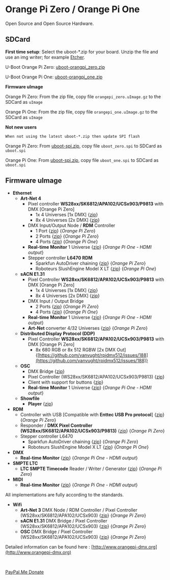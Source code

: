 # Orange Pi Zero / Orange Pi One
Open Source and Open Source Hardware.
<br>
## SDCard

**First time setup**: Select the uboot-*.zip for your board. Unzip the file and use an img writer; for example [Etcher](https://etcher.io).

U-Boot Orange Pi Zero: [uboot-orangpi_zero.zip](https://github.com/vanvught/h3dmx512-zip/blob/master/uboot-orangpi_zero.zip?raw=true)

U-Boot Orange Pi One: [uboot-orangpi_one.zip](https://github.com/vanvught/h3dmx512-zip/blob/master/uboot-orangpi_one.zip?raw=true)

**Firmware uImage**

Orange Pi Zero: From the zip file, copy file `orangepi_zero.uImage.gz` to the SDCard as `uImage`

Orange Pi One: From the zip file, copy file `orangepi_one.uImage.gz` to the SDCard as `uImage`

**Not new users**

	When not using the latest uboot-*.zip then update SPI flash 

Orange Pi Zero: From [uboot-spi.zip](https://github.com/vanvught/h3dmx512-zip/blob/master/uboot-spi.zip?raw=true), copy file `uboot_zero.spi` to SDCard as `uboot.spi`

Orange Pi One: From [uboot-spi.zip](https://github.com/vanvught/h3dmx512-zip/blob/master/uboot-spi.zip?raw=true), copy file `uboot_one.spi` to SDCard as `uboot.spi` 

## Firmware uImage

* **Ethernet**
  * **Art-Net 4**
      * Pixel controller **WS28xx/SK6812/APA102/UCSx903/P9813** with DMX [Orange Pi Zero]
         * 1x 4 Universes [1x DMX] {[zip](https://github.com/vanvught/h3dmx512-zip/blob/master/opi_emac_artnet_pixel_dmx.zip?raw=true)}
         * 8x 4 Universes [2x DMX] {[zip](https://github.com/vanvught/h3dmx512-zip/blob/master/opi_emac_artnet_pixel_dmx_multi.zip?raw=true)}
      * DMX Input/Output Node / **RDM** Controller
         *  1 Port {[zip](https://github.com/vanvught/h3dmx512-zip/blob/master/opi_emac_artnet_dmx.zip?raw=true)} {*Orange Pi Zero*}
         *  2 Ports {[zip](https://github.com/vanvught/h3dmx512-zip/blob/master/opi_emac_artnet_dmx_multi.zip?raw=true)} {*Orange Pi Zero*}
         *  4 Ports {[zip](https://github.com/vanvught/h3dmx512-zip/blob/master/opi_emac_artnet_dmx_multi.zip?raw=true)} {*Orange Pi One*}
      * **Real-time Monitor** 1 Universe {[zip](https://github.com/vanvught/h3dmx512-zip/blob/master/opi_emac_artnet_monitor.zip?raw=true)} {*Orange Pi One - HDMI output*}
     * Stepper controller **L6470 RDM**
         * Sparkfun AutoDriver chaining {[zip](https://github.com/vanvught/h3dmx512-zip/blob/master/opi_emac_artnet_rdm_l6470.zip?raw=true)} {*Orange Pi Zero*}
         * Roboteurs SlushEngine Model X LT {[zip](https://github.com/vanvught/h3dmx512-zip/blob/master/opi_emac_artnet_rdm_l6470.zip?raw=true)} {*Orange Pi One*}
  * **sACN E1.31** 
      * Pixel Controller **WS28xx/SK6812/APA102/UCSx903/P9813** with DMX [Orange Pi Zero]
         *  1x 4 Universes [1x DMX] {[zip](https://github.com/vanvught/h3dmx512-zip/blob/master/opi_emac_e131_pixel_dmx.zip?raw=true)}
         *  8x 4 Universes [2x DMX] {[zip](https://github.com/vanvught/h3dmx512-zip/blob/master/opi_emac_e131_pixel_dmx_multi.zip?raw=true)}
      * DMX Input / Output Bridge
         *  2 Ports {[zip](https://github.com/vanvught/h3dmx512-zip/blob/master/opi_emac_e131_dmx_multi.zip?raw=true)} {*Orange Pi Zero*}
         *  4 Ports {[zip](https://github.com/vanvught/h3dmx512-zip/blob/master/opi_emac_e131_dmx_multi.zip?raw=true)} {*Orange Pi One*}
      * **Real-time Monitor** 1 Universe {[zip](https://github.com/vanvught/h3dmx512-zip/blob/master/opi_emac_e131_monitor.zip?raw=true)} {*Orange Pi One - HDMI output*}
      * **Art-Net** converter 4/32 Universes {[zip](https://github.com/vanvught/h3dmx512-zip/blob/master/opi_emac_e131_artnet.zip?raw=true)} {*Orange Pi Zero*}
  * **Distributed Display Protocol (DDP)**
      *  Pixel Controller **WS28xx/SK6812/APA102/UCSx903/P9813** with DMX [Orange Pi Zero]
         * 8x 680 RGB or 8x 512 RGBW [2x DMX Out] {[https://github.com/vanvught/rpidmx512/issues/188](https://github.com/vanvught/rpidmx512/issues/188)}
  * **OSC** 
      * DMX Bridge {[zip](https://github.com/vanvught/h3dmx512-zip/blob/master/opi_emac_osc_dmx.zip?raw=true)}
      * Pixel Controller (WS28xx/SK6812/APA102/UCSx903/P9813) {[zip](https://github.com/vanvught/h3dmx512-zip/blob/master/opi_emac_osc_pixel.zip?raw=true)}
      * Client with support for buttons {[zip](https://github.com/vanvught/h3dmx512-zip/blob/master/opi_emac_osc_client.zip?raw=true)}
      * **Real-time Monitor** 1 Universe {[zip](https://github.com/vanvught/h3dmx512-zip/blob/master/opi_emac_osc_monitor.zip?raw=true)} {*Orange Pi One - HDMI output*}
  * **Showfile**
      *  **Player** {[zip](https://github.com/vanvught/h3dmx512-zip/blob/master/opi_emac_showfile.zip?raw=true)}
* **RDM** 
  * Controller with USB [Compatible with **Enttec USB Pro protocol**] {[zip](https://github.com/vanvught/h3dmx512-zip/blob/master/opi_dmx_usb_pro.zip?raw=true)} {*Orange Pi Zero*}
  * Responder / **DMX Pixel Controller (WS28xx/SK6812/APA102/UCSx903/P9813)** {[zip](https://github.com/vanvught/h3dmx512-zip/blob/master/opi_rdm_responder.zip?raw=true)} {*Orange Pi Zero*}
  * Stepper controller L6470
     * Sparkfun AutoDriver chaining {[zip](https://github.com/vanvught/h3dmx512-zip/blob/master/opi_rdm_responder_l6470.zip?raw=true)} {*Orange Pi Zero*}
     * Roboteurs SlushEngine Model X LT {[zip](https://github.com/vanvught/h3dmx512-zip/blob/master/opi_rdm_responder_l6470.zip?raw=true)} {*Orange Pi One*}
* **DMX**
  * **Real-time Monitor** {[zip](https://github.com/vanvught/h3dmx512-zip/blob/master/opi_dmx_monitor.zip?raw=true)} {*Orange Pi One - HDMI output*}
* **SMPTE LTC**
  * **LTC SMPTE Timecode** Reader / Writer / Generator {[zip](https://github.com/vanvught/h3dmx512-zip/blob/master/opi_emac_ltc_smpte.zip?raw=true)}  {*Orange Pi Zero*}
* **MIDI**
  *  **Real-time Monitor** {[zip](https://github.com/vanvught/h3dmx512-zip/blob/master/opi_midi_monitor.zip?raw=true)}  {*Orange Pi One - HDMI output*}


All implementations are fully according to the standards.
<br>

* **Wifi**
  * **Art-Net 3** DMX Node / RDM Controller / Pixel Controller (WS28xx/SK6812/APA102/UCSx903) {[zip](https://github.com/vanvught/h3dmx512-zip/blob/master/opi_wifi_artnet_dmx.zip?raw=true)} {*Orange Pi Zero*}
  * **sACN E1.31** DMX Bridge  / Pixel Controller (WS28xx/SK6812/APA102/UCSx903) {[zip](https://github.com/vanvught/h3dmx512-zip/blob/master/opi_wifi_e131_dmx.zip?raw=true)} {*Orange Pi Zero*}
  * **OSC** DMX Bridge / Pixel Controller (WS28xx/SK6812/APA102/UCSx903) {[zip](https://github.com/vanvught/h3dmx512-zip/blob/master/opi_wifi_osc_dmx.zip?raw=true)} {*Orange Pi Zero*}
 

Detailed information can be found here : [http://www.orangepi-dmx.org](http://www.orangepi-dmx.org)

<br>

[PayPal.Me Donate](https://paypal.me/AvanVught?locale.x=nl_NL)